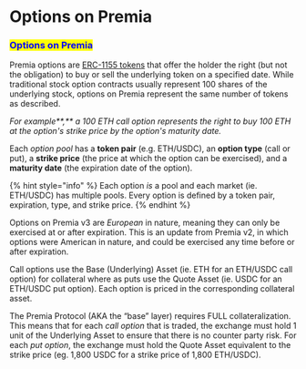 # Options on Premia

### <mark style="color:blue;">Options on Premia</mark>

Premia options are [ERC-1155 tokens](https://eips.ethereum.org/EIPS/eip-1155) that offer the holder the right (but not the obligation) to buy or sell the underlying token on a specified date. While traditional stock option contracts usually represent 100 shares of the underlying stock, options on Premia represent the same number of tokens as described.

_For example**,** a 100 ETH call option represents the right to buy 100 ETH at the option's strike price by the option's maturity date._

Each _option pool_ has a **token pair** (e.g. ETH/USDC), an **option type** (call or put), a **strike price** (the price at which the option can be exercised), and a **maturity date** (the expiration date of the option).

{% hint style="info" %}
Each option _is_ a pool and each market (ie. ETH/USDC) has multiple pools. Every option is defined by a token pair, expiration, type, and strike price.
{% endhint %}

Options on Premia v3 are _European_ in nature, meaning they can only be exercised at or after expiration. This is an update from Premia v2, in which options were American in nature, and could be exercised any time before or after expiration.

Call options use the Base (Underlying) Asset (ie. ETH for an ETH/USDC call option) for collateral where as puts use the Quote Asset (ie. USDC for an ETH/USDC put option). Each option is priced in the corresponding collateral asset.

The Premia Protocol (AKA the “base” layer) requires FULL collateralization. This means that for each _call option_ that is traded, the exchange must hold 1 unit of the Underlying Asset to ensure that there is no counter party risk. For each _put option_, the exchange must hold the Quote Asset equivalent to the strike price (eg. 1,800 USDC for a strike price of 1,800 ETH/USDC).
